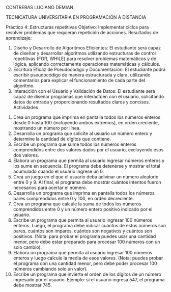 CONTRERAS LUCIANO DEMIAN


TECNICATURA UNIVERSITARIA
EN PROGRAMACIÓN
A DISTANCIA

Práctico 4: Estructuras repetitivas
Objetivo:
Implementar ciclos para resolver problemas que requieran repetición de
acciones.
Resultados de aprendizaje:
1. Diseño y Desarrollo de Algoritmos Eficientes: El estudiante será capaz de diseñar y
desarrollar algoritmos utilizando estructuras de control repetitivas (FOR, WHILE) para
resolver problemas matemáticos y de lógica, aplicando
correctamente operaciones matemáticas y cálculos.
2. Escritura Eficaz de Pseudocódigo y Documentación: El estudiante podrá escribir
pseudocódigo de manera estructurada y clara, utilizando comentarios para explicar el
funcionamiento de cada parte del algoritmo.
3. Interacción con el Usuario y Validación de Datos: El estudiante será capaz de
diseñar programas que interactúen con el usuario, solicitando datos de entrada y
proporcionando resultados claros y concisos.
Actividades
1) Crea un programa que imprima en pantalla todos los números enteros desde 0 hasta 100
(incluyendo ambos extremos), en orden creciente, mostrando un número por línea.
2) Desarrolla un programa que solicite al usuario un número entero y determine la cantidad de
dígitos que contiene.
3) Escribe un programa que sume todos los números enteros comprendidos entre dos valores
dados por el usuario, excluyendo esos dos valores.
4) Elabora un programa que permita al usuario ingresar números enteros y los sume en
secuencia. El programa debe detenerse y mostrar el total acumulado cuando el usuario ingrese
un 0.
5) Crea un juego en el que el usuario deba adivinar un número aleatorio entre 0 y 9. Al final, el
programa debe mostrar cuántos intentos fueron necesarios para acertar el número.
6) Desarrolla un programa que imprima en pantalla todos los números pares comprendidos
entre 0 y 100, en orden decreciente.
7) Crea un programa que calcule la suma de todos los números comprendidos entre 0 y un
número entero positivo indicado por el usuario.
8) Escribe un programa que permita al usuario ingresar 100 números enteros. Luego, el
programa debe indicar cuántos de estos números son pares, cuántos son impares, cuántos son
negativos y cuántos son positivos. (Nota: para probar el programa puedes usar una cantidad
menor, pero debe estar preparado para procesar 100 números con un solo cambio).
9) Elabora un programa que permita al usuario ingresar 100 números enteros y luego calcule la
media de esos valores. (Nota: puedes probar el programa con una cantidad menor, pero debe
poder procesar 100 números cambiando solo un valor).
10) Escribe un programa que invierta el orden de los dígitos de un número ingresado por el
usuario. Ejemplo: si el usuario ingresa 547, el programa debe mostrar 745.
